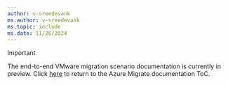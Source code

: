 ```yaml
---
author: v-sreedevank
ms.author: v-sreedevank
ms.topic: include
ms.date: 11/26/2024
---
```


> [!IMPORTANT]
> The end-to-end VMware migration scenario documentation is currently in preview. Click [here](migrate-services-overview.md) to return to the Azure Migrate documentation ToC.